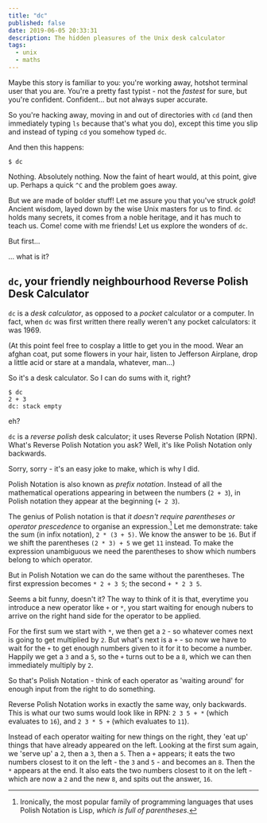 ```yaml
---
title: "dc"
published: false
date: 2019-06-05 20:33:31
description: The hidden pleasures of the Unix desk calculator
tags:
  - unix
  - maths
---
```


Maybe this story is familiar to you: you're working away, hotshot terminal user
that you are. You're a pretty fast typist - not the _fastest_ for sure, but
you're confident. Confident... but not always super accurate.

So you're hacking away, moving in and out of directories with `cd` (and then
immediately typing `ls` because that's what you do), except this time you slip
and instead of typing `cd` you somehow typed `dc`.

And then this happens:


```shell
$ dc

```

Nothing. Absolutely nothing. Now the faint of heart would, at this point, give
up. Perhaps a quick `^C` and the problem goes away.

But we are made of bolder stuff! Let me assure you that you've struck _gold_!
Ancient wisdom, layed down by the wise Unix masters for us to find. `dc` holds
many secrets, it comes from a noble heritage, and it has much to teach us. Come!
come with me friends! Let us explore the wonders of `dc`.

But first...

... what is it?

## `dc`, your friendly neighbourhood Reverse Polish Desk Calculator

`dc` is a _desk calculator_, as opposed to a _pocket_ calculator or a computer.
In fact, when `dc` was first written there really weren't any pocket
calculators: it was 1969.

(At this point feel free to cosplay a little to get you in the mood. Wear an
afghan coat, put some flowers in your hair, listen to Jefferson Airplane, drop
a little acid or stare at a mandala, whatever, man...)

So it's a desk calculator. So I can do sums with it, right?

```shell
$ dc
2 + 3
dc: stack empty
```

eh?

`dc` is a _reverse polish_ desk calculator; it uses Reverse Polish Notation
(RPN). What's Reverse Polish Notation you ask? Well, it's like Polish Notation
only backwards.

Sorry, sorry - it's an easy joke to make, which is why I did.

Polish Notation is also known as _prefix notation_. Instead of all the
mathematical operations appearing in between the numbers (`2 + 3`), in Polish
notation they appear at the beginning (`+ 2 3`).

The genius of Polish notation is that _it doesn't require parentheses or
operator prescedence_  to organise an expression.[^1] Let me demonstrate: take
the sum (in infix notation), `2 * (3 + 5)`. We know the answer to be `16`. But
if we shift the parentheses `(2 * 3) + 5` we get `11` instead. To make the
expression unambiguous we need the parentheses to show which numbers belong to
which operator.

But in Polish Notation we can do the same without the parentheses. The first
expression becomes `* 2 + 3 5`; the second `+ * 2 3 5`.

Seems a bit funny, doesn't it? The way to think of it is that, everytime you
introduce a new operator like `+` or `*`, you start waiting for enough nubers to
arrive on the right hand side for the operator to be applied.

For the first sum we start with `*`, we then get a `2` - so whatever comes next
is going to get multiplied by `2`. But what's next is a `+` - so now we have to
wait for the `+` to get enough numbers given to it for it to become a number.
Happily we get a `3` and a `5`, so the `+` turns out to be a `8`, which we can
then immediately multiply by `2`.

So that's Polish Notation - think of each operator as 'waiting around' for
enough input from the right to do something.

Reverse Polish Notation works in exactly the same way, only backwards. This is
what our two sums would look like in RPN: `2 3 5 + *` (which evaluates to `16`), and `2 3 * 5 +` (which evaluates to `11`).

Instead of each operator waiting for new things on the right, they 'eat up'
things that have already appeared on the left. Looking at the first sum again,
we 'serve up' a `2`, then a `3`, then a `5`. Then a `+` appears; it eats the two
numbers closest to it on the left - the `3` and `5` - and becomes an `8`. Then
the `*` appears at the end. It also eats the two numbers closest to it on the
left - which are now a `2` and the new `8`, and spits out the answer, `16`.





[^1]: Ironically, the most popular family of programming languages that uses
  Polish Notation is Lisp, _which is full of parentheses_.